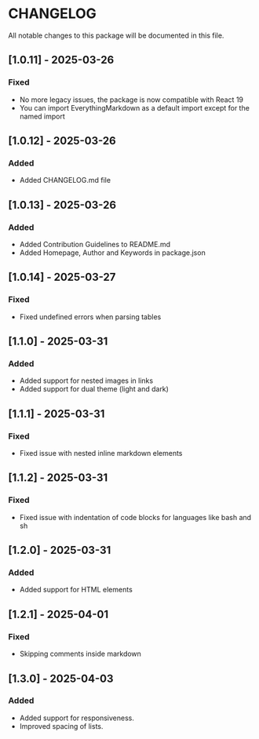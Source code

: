 # CHANGELOG

All notable changes to this package will be documented in this file.

## [1.0.11] - 2025-03-26

### Fixed

- No more legacy issues, the package is now compatible with React 19
- You can import EverythingMarkdown as a default import except for the named import

## [1.0.12] - 2025-03-26

### Added

- Added CHANGELOG.md file

## [1.0.13] - 2025-03-26

### Added

- Added Contribution Guidelines to README.md
- Added Homepage, Author and Keywords in package.json

## [1.0.14] - 2025-03-27

### Fixed

- Fixed undefined errors when parsing tables

## [1.1.0] - 2025-03-31

### Added

- Added support for nested images in links
- Added support for dual theme (light and dark)

## [1.1.1] - 2025-03-31

### Fixed

- Fixed issue with nested inline markdown elements

## [1.1.2] - 2025-03-31

### Fixed

- Fixed issue with indentation of code blocks for languages like bash and sh

## [1.2.0] - 2025-03-31

### Added

- Added support for HTML elements

## [1.2.1] - 2025-04-01

### Fixed

- Skipping comments inside markdown

## [1.3.0] - 2025-04-03

### Added

- Added support for responsiveness.
- Improved spacing of lists.
